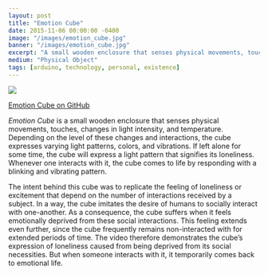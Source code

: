 ```yaml
---
layout: post
title: "Emotion Cube"
date: 2015-11-06 00:00:00 -0400
image: "/images/emotion_cube.jpg"
banner: "/images/emotion_cube.jpg"
excerpt: "A small wooden enclosure that senses physical movements, touches, changes in light intensity, and temperature. An Arduino inside controls the output of its emotion."
medium: "Physical Object"
tags: [arduino, technology, personal, existence]
---
```


![](https://vimeo.com/144803164)

[Emotion Cube on GitHub](https://gist.github.com/mbrav/875aec5f8ded109240a5f900c5b3f0cb)

_Emotion Cube_ is a small wooden enclosure that senses physical movements, touches, changes in light intensity, and temperature. Depending on the level of these changes and interactions, the cube expresses varying light patterns, colors, and vibrations. If left alone for some time, the cube will express a light pattern that signifies its loneliness. Whenever one interacts with it, the cube comes to life by responding with a blinking and vibrating pattern.

The intent behind this cube was to replicate the feeling of loneliness or excitement that depend on the number of interactions received by a subject. In a way, the cube imitates the desire of humans to socially interact with one-another. As a consequence, the cube suffers when it feels emotionally deprived from these social interactions. This feeling extends even further, since the cube frequently remains non-interacted with for extended periods of time. The video therefore demonstrates the cube’s expression of loneliness caused from being deprived from its social necessities. But when someone interacts with it, it temporarily comes back to emotional life.
